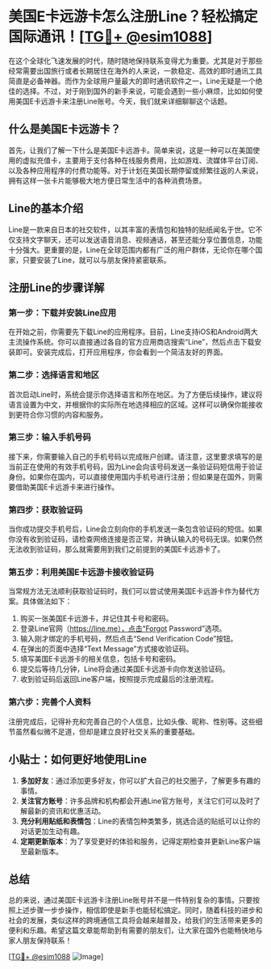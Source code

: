 # 美国E卡远游卡怎么注册Line？轻松搞定国际通讯！[[TG💪+ @esim1088](https://t.me/s/esim1088)]

在这个全球化飞速发展的时代，随时随地保持联系变得尤为重要。尤其是对于那些经常需要出国旅行或者长期居住在海外的人来说，一款稳定、高效的即时通讯工具简直是必备神器。而作为全球用户量最大的即时通讯软件之一，Line无疑是一个绝佳的选择。不过，对于刚到国外的新手来说，可能会遇到一些小麻烦，比如如何使用美国E卡远游卡来注册Line账号。今天，我们就来详细聊聊这个话题。

## 什么是美国E卡远游卡？

首先，让我们了解一下什么是美国E卡远游卡。简单来说，这是一种可以在美国使用的虚拟充值卡，主要用于支付各种在线服务费用，比如游戏、流媒体平台订阅、以及各种应用程序的付费功能等。对于计划在美国长期停留或频繁往返的人来说，拥有这样一张卡片能够极大地方便日常生活中的各种消费场景。

## Line的基本介绍

Line是一款来自日本的社交软件，以其丰富的表情包和独特的贴纸闻名于世。它不仅支持文字聊天，还可以发送语音消息、视频通话，甚至还能分享位置信息，功能十分强大。更重要的是，Line在全球范围内都有广泛的用户群体，无论你在哪个国家，只要安装了Line，就可以与朋友保持紧密联系。

## 注册Line的步骤详解

### 第一步：下载并安装Line应用

在开始之前，你需要先下载Line的应用程序。目前，Line支持iOS和Android两大主流操作系统。你可以直接通过各自的官方应用商店搜索“Line”，然后点击下载安装即可。安装完成后，打开应用程序，你会看到一个简洁友好的界面。

### 第二步：选择语言和地区

首次启动Line时，系统会提示你选择语言和所在地区。为了方便后续操作，建议将语言设置为中文，并根据你的实际所在地选择相应的区域。这样可以确保你能接收到更符合你习惯的内容和服务。

### 第三步：输入手机号码

接下来，你需要输入自己的手机号码以完成账户创建。请注意，这里要求填写的是当前正在使用的有效手机号码，因为Line会向该号码发送一条验证码短信用于验证身份。如果你在国内，可以直接使用国内手机号进行注册；但如果是在国外，则需要借助美国E卡远游卡来进行操作。

### 第四步：获取验证码

当你成功提交手机号后，Line会立刻向你的手机发送一条包含验证码的短信。如果你没有收到验证码，请检查网络连接是否正常，并确认输入的号码无误。如果仍然无法收到验证码，那么就需要用到我们之前提到的美国E卡远游卡了。

### 第五步：利用美国E卡远游卡接收验证码

当常规方法无法顺利获取验证码时，我们可以尝试使用美国E卡远游卡作为替代方案。具体做法如下：

1. 购买一张美国E卡远游卡，并记住其卡号和密码。
2. 登录Line官网（https://line.me），点击“Forgot Password”选项。
3. 输入刚才绑定的手机号码，然后点击“Send Verification Code”按钮。
4. 在弹出的页面中选择“Text Message”方式接收验证码。
5. 填写美国E卡远游卡的相关信息，包括卡号和密码。
6. 提交后等待几分钟，Line将会通过美国E卡远游卡向你发送验证码。
7. 收到验证码后返回Line客户端，按照提示完成最后的注册流程。

### 第六步：完善个人资料

注册完成后，记得补充和完善自己的个人信息，比如头像、昵称、性别等。这些细节虽然看似微不足道，但却是建立良好社交关系的重要基础。

## 小贴士：如何更好地使用Line

1. **多加好友**：通过添加更多好友，你可以扩大自己的社交圈子，了解更多有趣的事情。
2. **关注官方账号**：许多品牌和机构都会开通Line官方账号，关注它们可以及时了解最新的资讯和优惠活动。
3. **充分利用贴纸和表情包**：Line的表情包种类繁多，挑选合适的贴纸可以让你的对话更加生动有趣。
4. **定期更新版本**：为了享受更好的体验和服务，记得定期检查并更新Line客户端至最新版本。

## 总结

总的来说，通过美国E卡远游卡注册Line账号并不是一件特别复杂的事情。只要按照上述步骤一步步操作，相信即使是新手也能轻松搞定。同时，随着科技的进步和社会的发展，类似这样的跨境通信工具将会越来越普及，给我们的生活带来更多的便利和乐趣。希望这篇文章能帮助到有需要的朋友们，让大家在国外也能畅快地与家人朋友保持联系！

[[TG💪+ @esim1088](https://t.me/s/esim1088) ![Image](https://i.postimg.cc/4NQfJmqS/Snipaste-2025-05-13-00-14-12.png)]